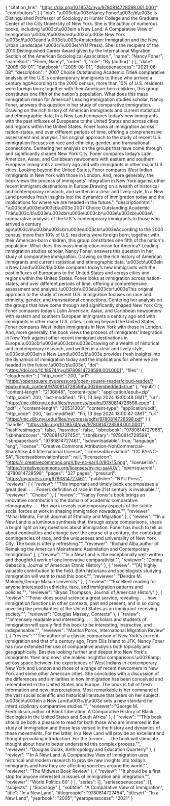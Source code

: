 {
   "citation_link": "https://doi.org/10.18574/nyu/9780814728598.001.0001",
   "contributors": [
     {
       "bio": "\u003cb\u003eNancy Foner\u003c/b\u003e is Distinguished Professor of Sociology at Hunter College and the Graduate Center of the City University of New York. She is the author of numerous books, including \u003ci\u003eIn a New Land: A Comparative View of Immigration \u003c/i\u003eand\u003ci\u003e New York \u003c/i\u003eand \u003ci\u003eAmsterdam: Immigration and the New Urban Landscape \u003c/i\u003e(NYU Press). She is the recipient of the 2010 Distinguished Career Award given by the International Migration Section of the American Sociological Association.",
       "name": "Nancy Foner",
       "nameSort": "Foner, Nancy",
       "order": 1,
       "role": "By (author)"
     }
   ],
   "date": "2005-08-01",
   "datebook": "2005-08-01",
   "dateopenaccess": "2021-06-08",
   "description": " 2007 Choice Outstanding Academic TitleA comparative analysis of the U.S.'s contemporary immigrants to those who arrived a century agoAccording to the 2000 census, more than 10% of U.S. residents were foreign born; together with their American-born children, this group constitutes one fifth of the nation's population. What does this mass immigration mean for America? Leading immigration studies scholar, Nancy Foner, answers this question in her study of comparative immigration. Drawing on the rich history of American immigrants and current statistical and ethnographic data, In a New Land compares today’s new immigrants with the past influxes of Europeans to the United States and across cities and regions within the United States. Foner looks at immigration across nation-states, and over different periods of time, offering a comprehensive assessment and analysis.This original approach to the study of recent U.S. immigration focuses on race and ethnicity, gender, and transnational connections. Centering her analysis on the groups that have come through and significantly shaped New York City, Foner compares today’s Latin American, Asian, and Caribbean newcomers with eastern and southern European immigrants a century ago and with immigrants in other major U.S. cities. Looking beyond the United States, Foner compares West Indian immigrants in New York with those in London. And, more generally, the book views the process of immigrants’ integration in New York against other recent immigrant destinations in Europe.Drawing on a wealth of historical and contemporary research, and written in a clear and lively style, In a New Land provides fresh insights into the dynamics of immigration today and the implications for where we are headed in the future.",
   "descriptionhtml": "\u003cp\u003e\u003cb\u003e 2007 Choice Outstanding Academic Title\u003c/b\u003e\u003cbr\u003e\u003cbr\u003e\u003cb\u003eA comparative analysis of the U.S.'s contemporary immigrants to those who arrived a century ago\u003c/b\u003e\u003cbr\u003e\u003cbr\u003eAccording to the 2000 census, more than 10% of U.S. residents were foreign born; together with their American-born children, this group constitutes one fifth of the nation's population. What does this mass immigration mean for America? Leading immigration studies scholar, Nancy Foner, answers this question in her study of comparative immigration. Drawing on the rich history of American immigrants and current statistical and ethnographic data, \u003cb\u003eIn a New Land\u003c/b\u003e compares today’s new immigrants with the past influxes of Europeans to the United States and across cities and regions within the United States. Foner looks at immigration across nation-states, and over different periods of time, offering a comprehensive assessment and analysis.\u003cbr\u003e\u003cbr\u003eThis original approach to the study of recent U.S. immigration focuses on race and ethnicity, gender, and transnational connections. Centering her analysis on the groups that have come through and significantly shaped New York City, Foner compares today’s Latin American, Asian, and Caribbean newcomers with eastern and southern European immigrants a century ago and with immigrants in other major U.S. cities. Looking beyond the United States, Foner compares West Indian immigrants in New York with those in London. And, more generally, the book views the process of immigrants’ integration in New York against other recent immigrant destinations in Europe.\u003cbr\u003e\u003cbr\u003eDrawing on a wealth of historical and contemporary research, and written in a clear and lively style, \u003cb\u003eIn a New Land\u003c/b\u003e provides fresh insights into the dynamics of immigration today and the implications for where we are headed in the future.\u003c/p\u003e",
   "doi": "https://doi.org/10.18574/nyu/9780814728598.001.0001",
   "files": {
     "cloudreader": {
       "http_code": 200,
       "url": "https://opensquare.nyupress.org/open-square-reader/cloud-reader/?epub=epub_content/9780814728598\u0026embedded=true"
     },
     "epub": {
       "content-length": "2136848",
       "content-type": "application/epub+zip",
       "http_code": 200,
       "last-modified": "Fri, 13 Sep 2024 13:00:48 GMT",
       "url": "https://mc.dlib.nyu.edu/files/nyupress/epubs/9780814728598.epub"
     },
     "pdf": {
       "content-length": "20531303",
       "content-type": "application/pdf",
       "http_code": 200,
       "last-modified": "Fri, 13 Sep 2024 13:00:47 GMT",
       "url": "https://mc.dlib.nyu.edu/files/nyupress/pdfs/9780814728598.pdf"
     }
   },
   "handle": "https://doi.org/10.18574/nyu/9780814728598.001.0001",
   "hashiresimages": false,
   "hasvideo": false,
   "isbnebook": "9780814727966",
   "isbnhardcover": "9780814727454",
   "isbnlibrary": "9780814728598",
   "isbnpaperback": "9780814727461",
   "isdownloadable": true,
   "language": "eng",
   "license": "Creative Commons Attribution-NonCommercial-ShareAlike 4.0 International License",
   "licenseabbreviation": "CC BY-NC-SA",
   "licenseabbreviationfacet": null,
   "licenseicon": "https://i.creativecommons.org/l/by-nc-sa/4.0/80x15.png",
   "licenselink": "https://creativecommons.org/licenses/by-nc-sa/4.0/",
   "opensquareid": "9780814728598",
   "pages": "327 pages",
   "pressurl": "https://nyupress.org/9780814727461",
   "publisher": "NYU Press",
   "reviews": [
     {
       "review": "\"This important and timely book encompasses a great deal. . . . Foners definition of race in the 21st century is invaluable.\"",
       "reviewer": "Choice"
     },
     {
       "review": "\"Nancy Foner's book brings an innovative contribution to the domain of academic comparative ethnography . . . Her work reveals contemporary aspects of the subtle social forces at work in shaping immigration nowadays.\"",
       "reviewer": "Mihai Mindra, Finish Journal of Ethnicity and Migration"
     },
     {
       "review": "\"In a New Land is a luminous synthesis that, through astute comparisons, sheds a bright light on key questions about immigration.  Foner has much to tell us about continuities and change over the course of a century, the contextual contingencies of race, and the uniqueness and universality of New York City. The book is utterly refreshing.\"",
       "reviewer": "Richard Alba,author of Remaking the American Mainstream: Assimilation and Contemporary Immigration"
     },
     {
       "review": "\"In a New Land is the exceptionally well-written and thoughtful work of one innovative comparativist.\"",
       "reviewer": "Donna Gabaccia, Journal of American Ethnic History"
     },
     {
       "review": "\"[A] highly valuable contribution to the field. Both historians and sociologists studying immigration will want to read this book.\"",
       "reviewer": "Deirdre M. Moloney,George Mason University"
     },
     {
       "review": "\"Excellent reading for anyone interested in ethnicity, race, and immigration patterns and policies.\"",
       "reviewer": "Bryan Thompson, Journal of American History"
     },
     {
       "review": "\"Foner does social science a great service, revealing . . . how immigration functions in other contexts, past and present, and in so doing unveiling the peculiarities of the United States as an immigrant-receiving society.\"",
       "reviewer": "Douglas Massey, Contexts"
     },
     {
       "review": "\"Immensely readable and interesting. . . . Scholars and students of immigration will surely find this book to be interesting, instructive, and indispensable.\"",
       "reviewer": "Maritsa Poros, International Migration Review"
     },
     {
       "review": "\"The author of a classic comparison of New York's current immigration and that of a century ago, From Ellis Island to JFK, Nancy Foner has now extended her use of comparative analysis both topically and geographically. Besides looking further and deeper into New York's immigrants 'then and now,' she makes insightful comparisons \u0026amp; across space between the experiences of West Indians in contemporary New York and London and those of  a range of recent newcomers in New York and some other American cities. She concludes with a discussion of the differences and similarities in how immigration has been conceived and remembered in the United States and Europe. The book is full of fresh information and new interpretations. Most remarkable is her command of the vast social scientific and historical literature that bears on her subject. \u003cb\u003eIn a New Land\u003c/b\u003e sets a new standard for interdisciplinary comparative studies.\"",
       "reviewer": "George M. Fredrickson,author of Black Liberation: A Comparative History of Black Ideologies in the United States and South Africa"
     },
     {
       "review": "\"This book should be both a pleasure to read for both those who are immersed in the study of immigration and those less versed in the history and dynamics of these movements. For the latter, In a New Land will provide an excellent and thought provoking introduction. For the former . . . the book will stimulate thought about how to better understand this complex process.\"",
       "reviewer": "Douglas Gurak, Anthropology and Education Quarterly"
     },
     {
       "review": "\"In A New Land: A Comparative View of Immigration uses historical and modern research to provide new insights into today’s immigrants and how they are affecting societies around the world.\"",
       "reviewer": "The Midwest Book Review"
     },
     {
       "review": "\"It should be a first stop for anyone interested in issues of immigration and integration.\"",
       "reviewer": "World Politics 60"
     }
   ],
   "series": [],
   "seriesopenaccess": [],
   "subjects": [
     "Sociology"
   ],
   "subtitle": "A Comparative View of Immigration",
   "title": "In a New Land",
   "titlegroupid": "9780814727454",
   "titlesort": "In a New Land",
   "yearbook": "2005",
   "yearopenaccess": "2021"
 }
